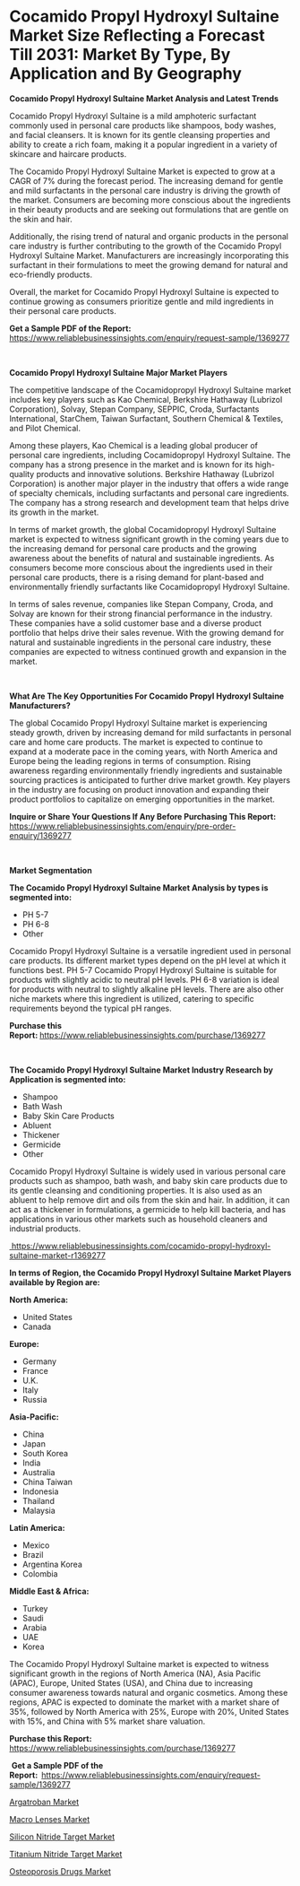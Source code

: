 <p><h1>Cocamido Propyl Hydroxyl Sultaine Market Size Reflecting a Forecast Till 2031: Market By Type, By Application and By Geography</h1></p><p><strong>Cocamido Propyl Hydroxyl Sultaine Market Analysis and Latest Trends</strong></p>
<p><p>Cocamido Propyl Hydroxyl Sultaine is a mild amphoteric surfactant commonly used in personal care products like shampoos, body washes, and facial cleansers. It is known for its gentle cleansing properties and ability to create a rich foam, making it a popular ingredient in a variety of skincare and haircare products.</p><p>The Cocamido Propyl Hydroxyl Sultaine Market is expected to grow at a CAGR of 7% during the forecast period. The increasing demand for gentle and mild surfactants in the personal care industry is driving the growth of the market. Consumers are becoming more conscious about the ingredients in their beauty products and are seeking out formulations that are gentle on the skin and hair.</p><p>Additionally, the rising trend of natural and organic products in the personal care industry is further contributing to the growth of the Cocamido Propyl Hydroxyl Sultaine Market. Manufacturers are increasingly incorporating this surfactant in their formulations to meet the growing demand for natural and eco-friendly products.</p><p>Overall, the market for Cocamido Propyl Hydroxyl Sultaine is expected to continue growing as consumers prioritize gentle and mild ingredients in their personal care products.</p></p>
<p><strong>Get a Sample PDF of the Report:&nbsp;</strong> <a href="https://www.reliablebusinessinsights.com/enquiry/request-sample/1369277">https://www.reliablebusinessinsights.com/enquiry/request-sample/1369277</a></p>
<p>&nbsp;</p>
<p><strong>Cocamido Propyl Hydroxyl Sultaine Major Market Players</strong></p>
<p><p>The competitive landscape of the Cocamidopropyl Hydroxyl Sultaine market includes key players such as Kao Chemical, Berkshire Hathaway (Lubrizol Corporation), Solvay, Stepan Company, SEPPIC, Croda, Surfactants International, StarChem, Taiwan Surfactant, Southern Chemical & Textiles, and Pilot Chemical. </p><p>Among these players, Kao Chemical is a leading global producer of personal care ingredients, including Cocamidopropyl Hydroxyl Sultaine. The company has a strong presence in the market and is known for its high-quality products and innovative solutions. Berkshire Hathaway (Lubrizol Corporation) is another major player in the industry that offers a wide range of specialty chemicals, including surfactants and personal care ingredients. The company has a strong research and development team that helps drive its growth in the market.</p><p>In terms of market growth, the global Cocamidopropyl Hydroxyl Sultaine market is expected to witness significant growth in the coming years due to the increasing demand for personal care products and the growing awareness about the benefits of natural and sustainable ingredients. As consumers become more conscious about the ingredients used in their personal care products, there is a rising demand for plant-based and environmentally friendly surfactants like Cocamidopropyl Hydroxyl Sultaine.</p><p>In terms of sales revenue, companies like Stepan Company, Croda, and Solvay are known for their strong financial performance in the industry. These companies have a solid customer base and a diverse product portfolio that helps drive their sales revenue. With the growing demand for natural and sustainable ingredients in the personal care industry, these companies are expected to witness continued growth and expansion in the market.</p></p>
<p>&nbsp;</p>
<p><strong>What Are The Key Opportunities For Cocamido Propyl Hydroxyl Sultaine Manufacturers?</strong></p>
<p><p>The global Cocamido Propyl Hydroxyl Sultaine market is experiencing steady growth, driven by increasing demand for mild surfactants in personal care and home care products. The market is expected to continue to expand at a moderate pace in the coming years, with North America and Europe being the leading regions in terms of consumption. Rising awareness regarding environmentally friendly ingredients and sustainable sourcing practices is anticipated to further drive market growth. Key players in the industry are focusing on product innovation and expanding their product portfolios to capitalize on emerging opportunities in the market.</p></p>
<p><strong>Inquire or Share Your Questions If Any Before Purchasing This Report:</strong> <a href="https://www.reliablebusinessinsights.com/enquiry/pre-order-enquiry/1369277">https://www.reliablebusinessinsights.com/enquiry/pre-order-enquiry/1369277</a></p>
<p>&nbsp;</p>
<p><strong>Market Segmentation</strong></p>
<p><strong>The Cocamido Propyl Hydroxyl Sultaine Market Analysis by types is segmented into:</strong></p>
<p><ul><li>PH 5-7</li><li>PH 6-8</li><li>Other</li></ul></p>
<p><p>Cocamido Propyl Hydroxyl Sultaine is a versatile ingredient used in personal care products. Its different market types depend on the pH level at which it functions best. PH 5-7 Cocamido Propyl Hydroxyl Sultaine is suitable for products with slightly acidic to neutral pH levels. PH 6-8 variation is ideal for products with neutral to slightly alkaline pH levels. There are also other niche markets where this ingredient is utilized, catering to specific requirements beyond the typical pH ranges.</p></p>
<p><strong>Purchase this Report:&nbsp;</strong><a href="https://www.reliablebusinessinsights.com/purchase/1369277">https://www.reliablebusinessinsights.com/purchase/1369277</a></p>
<p>&nbsp;</p>
<p><strong>The Cocamido Propyl Hydroxyl Sultaine Market Industry Research by Application is segmented into:</strong></p>
<p><ul><li>Shampoo</li><li>Bath Wash</li><li>Baby Skin Care Products</li><li>Abluent</li><li>Thickener</li><li>Germicide</li><li>Other</li></ul></p>
<p><p>Cocamido Propyl Hydroxyl Sultaine is widely used in various personal care products such as shampoo, bath wash, and baby skin care products due to its gentle cleansing and conditioning properties. It is also used as an abluent to help remove dirt and oils from the skin and hair. In addition, it can act as a thickener in formulations, a germicide to help kill bacteria, and has applications in various other markets such as household cleaners and industrial products.</p></p>
<p><a href="https://www.reliablebusinessinsights.com/cocamido-propyl-hydroxyl-sultaine-market-r1369277">&nbsp;https://www.reliablebusinessinsights.com/cocamido-propyl-hydroxyl-sultaine-market-r1369277</a></p>
<p><strong>In terms of Region, the Cocamido Propyl Hydroxyl Sultaine Market Players available by Region are:</strong></p>
<p>
    <p> <strong> North America: </strong>
        <ul>
            <li>United States</li>
            <li>Canada</li>
        </ul>
        </p> 
    <p> <strong> Europe: </strong>
        <ul>
            <li>Germany</li>
            <li>France</li>
            <li>U.K.</li>
            <li>Italy</li>
            <li>Russia</li>
        </ul>
        </p> 
    <p> <strong> Asia-Pacific: </strong>
        <ul>
            <li>China</li>
            <li>Japan</li>
            <li>South Korea</li>
            <li>India</li>
            <li>Australia</li>
            <li>China Taiwan</li>
            <li>Indonesia</li>
            <li>Thailand</li>
            <li>Malaysia</li>
        </ul>
        </p> 
    <p> <strong> Latin America: </strong>
        <ul>
            <li>Mexico</li>
            <li>Brazil</li>
            <li>Argentina Korea</li>
            <li>Colombia</li>
        </ul>
        </p> 
    <p> <strong> Middle East & Africa: </strong>
        <ul>
            <li>Turkey</li>
            <li>Saudi</li>
            <li>Arabia</li>
            <li>UAE</li>
            <li>Korea</li>
        </ul>
    </p>
    </p>
<p><p>The Cocamido Propyl Hydroxyl Sultaine market is expected to witness significant growth in the regions of North America (NA), Asia Pacific (APAC), Europe, United States (USA), and China due to increasing consumer awareness towards natural and organic cosmetics. Among these regions, APAC is expected to dominate the market with a market share of 35%, followed by North America with 25%, Europe with 20%, United States with 15%, and China with 5% market share valuation.</p></p>
<p><strong>Purchase this Report: </strong><a href="https://www.reliablebusinessinsights.com/purchase/1369277">https://www.reliablebusinessinsights.com/purchase/1369277</a></p>
<p>&nbsp;<strong>Get a Sample PDF of the Report:&nbsp;&nbsp;</strong><a href="https://www.reliablebusinessinsights.com/enquiry/request-sample/1369277">https://www.reliablebusinessinsights.com/enquiry/request-sample/1369277</a></p>
<p><strong></strong></p>
<p><p><a href="https://github.com/eeenafisainka/Market-Research-Report-List-1/blob/main/argatroban-market.md">Argatroban Market</a></p><p><a href="https://www.linkedin.com/pulse/macro-lenses-market-trends-detailed-study-its-segmentation-yretc?trackingId=3arY3Us43MVo1Be8I0Rf4w%3D%3D">Macro Lenses Market</a></p><p><a href="https://issuu.com/reportprime-2/docs/silicon-nitride-target-market-size-2030.pptx">Silicon Nitride Target Market</a></p><p><a href="https://issuu.com/reportprime-2/docs/titanium-nitride-target-market-size-2030.pptx">Titanium Nitride Target Market</a></p><p><a href="https://github.com/liliskanaya73/Market-Research-Report-List-1/blob/main/osteoporosis-drugs-market.md">Osteoporosis Drugs Market</a></p></p>